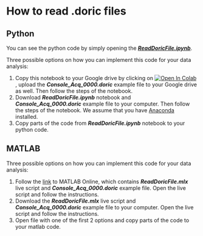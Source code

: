 # How to read .doric files

## Python

You can see the python code by simply opening the [___ReadDoricFile.ipynb___](https://github.com/doriclenses/readDoric/blob/main/ReadDoricFile.ipynb).

Three possible options on how you can implement this code for your data analysis:
1. Copy this notebook to your Google drive by clicking on [![Open In Colab](https://colab.research.google.com/assets/colab-badge.svg)]([https://colab.research.google.com/drive/1JI43Y2PLC28qyj_m6qR6iTj9Rvr8PSFc#scrollTo=mSOGdYSj6jZp](https://colab.research.google.com/github/doriclenses/readDoric/blob/main/ReadDoricFile.ipynb)), upload the ___Console_Acq_0000.doric___ example file to your Google drive as well. Then follow the steps of the notebook.
2. Download ___ReadDoricFile.ipynb___ notebook and ___Console_Acq_0000.doric___ example file to your computer. Then follow the steps of the notebook. We assume that you have [Anaconda](https://docs.anaconda.com/free/anaconda/install/windows/) installed.
3. Copy parts of the code from ___ReadDoricFile.ipynb___ notebook to your python code.


## MATLAB

Three possible options on how you can implement this code for your data analysis:
1. Follow the [link](https://drive.matlab.com/sharing/545db9d9-a6cb-4435-87e5-71d3585578cb) to MATLAB Online, which contains ___ReadDoricFile.mlx___ live script and ___Console_Acq_0000.doric___ example file. Open the live script and follow the instructions.
2. Download the ___ReadDoricFile.mlx___ live script and ___Console_Acq_0000.doric___ example file to your computer. Open the live script and follow the instructions.
3. Open file with one of the first 2 options and copy parts of the code to your matlab code.
